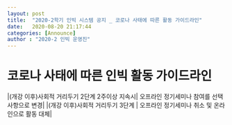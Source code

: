 ```yaml
---
layout: post
title:  "2020-2학기 인빅 시스템 공지 _ 코로나 사태에 따른 활동 가이드라인"
date:   2020-08-20 21:17:44
categories: [Announce]
author : "2020-2 인빅 운영진"
---
```



# 코로나 사태에 따른 인빅 활동 가이드라인

|(개강 이후)사회적 거리두기 2단계 2주이상 지속시|  오프라인 정기세미나 참여를 선택사항으로 변경|
|(개강 이후)사회적 거리두기 3단계 | 오프라인 정기세미나 취소 및 온라인으로 활동 대체|